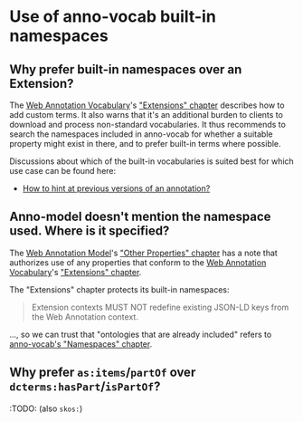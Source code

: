 ﻿
Use of anno-vocab built-in namespaces
=====================================

Why prefer built-in namespaces over an Extension?
-------------------------------------------------

The [Web Annotation Vocabulary][anno-vocab]'s
["Extensions" chapter][anno-vocab-extensions]
describes how to add custom terms.
It also warns that it's an additional burden to clients to download and
process non-standard vocabularies.
It thus recommends to search the namespaces included in anno-vocab for
whether a suitable property might exist in there, and to prefer built-in
terms where possible.

  [anno-vocab]: https://www.w3.org/TR/annotation-vocab/#extensions
  [anno-vocab-extensions]: https://www.w3.org/TR/annotation-vocab/#extensions

Discussions about which of the built-in vocabularies is suited best
for which use case can be found here:

  * [How to hint at previous versions of an annotation?](https://github.com/w3c/web-annotation/issues/446)



Anno-model doesn't mention the namespace used. Where is it specified?
---------------------------------------------------------------------

The [Web Annotation Model][anno-model]'s
["Other Properties" chapter][anno-model-other-props]
has a note that authorizes use of any properties that conform to
the [Web Annotation Vocabulary][anno-vocab]'s
["Extensions" chapter][anno-vocab-extensions].

  [anno-model]: https://www.w3.org/TR/annotation-model/
  [anno-model-other-props]: https://www.w3.org/TR/annotation-model/#other-properties

The "Extensions" chapter protects its built-in namespaces:

<blockquote>
Extension contexts MUST NOT redefine existing JSON-LD keys
from the Web Annotation context.
</blockquote>

…, so we can trust that "ontologies that are already included" refers to
[anno-vocab's "Namespaces" chapter](https://www.w3.org/TR/annotation-vocab/#namespaces).




Why prefer `as:items`/`partOf` over `dcterms:hasPart`/`isPartOf`?
-----------------------------------------------------------------

:TODO: (also `skos:`)



